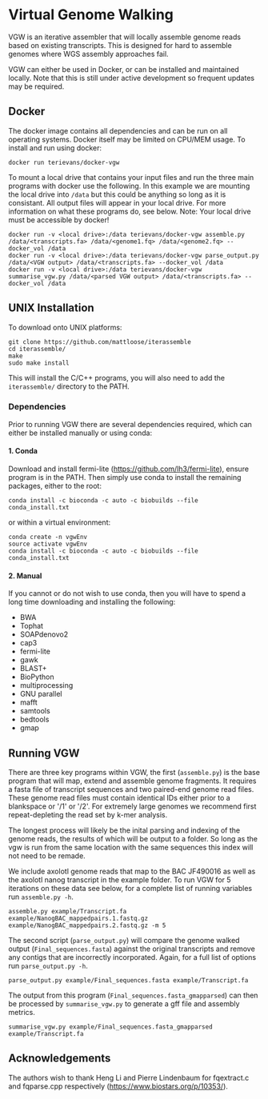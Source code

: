 # Virtual Genome Walking
VGW is an iterative assembler that will locally assemble genome reads based on existing transcripts. This is designed for hard to assemble genomes where WGS assembly approaches fail.

VGW can either be used in Docker, or can be installed and maintained locally. Note that this is still under active development so frequent updates may be required.

## Docker

The docker image contains all dependencies and can be run on all operating systems. Docker itself may be limited on CPU/MEM usage. To install and run using docker:

```
docker run terievans/docker-vgw 
```

To mount a local drive that contains your input files and run the three main programs with docker use the following. In this example we are mounting the local drive into `/data` but this could be anything so long as it is consistant. All output files will appear in your local drive. For more information on what these programs do, see below. Note: Your local drive must be accessible by docker! 

```
docker run -v <local drive>:/data terievans/docker-vgw assemble.py /data/<transcripts.fa> /data/<genome1.fq> /data/<genome2.fq> --docker_vol /data
docker run -v <local drive>:/data terievans/docker-vgw parse_output.py /data/<VGW output> /data/<transcripts.fa> --docker_vol /data
docker run -v <local drive>:/data terievans/docker-vgw summarise_vgw.py /data/<parsed VGW output> /data/<transcripts.fa> --docker_vol /data
```

## UNIX Installation

To download onto UNIX platforms:

```
git clone https://github.com/mattloose/iterassemble
cd iterassemble/
make
sudo make install
```

This will install the C/C++ programs, you will also need to add the `iterassemble/` directory to the PATH.

### Dependencies 

Prior to running VGW there are several dependencies required, which can either be installed manually or using conda:

#### 1. Conda
  
  Download and install fermi-lite (https://github.com/lh3/fermi-lite), ensure program is in the PATH. Then simply use conda to install the remaining packages, either to the root:
  ```
  conda install -c bioconda -c auto -c biobuilds --file conda_install.txt
  ```
  or within a virtual environment:
  ```
  conda create -n vgwEnv
  source activate vgwEnv
  conda install -c bioconda -c auto -c biobuilds --file conda_install.txt
  ```
  
#### 2. Manual

  If you cannot or do not wish to use conda, then you will have to spend a long time downloading and installing the following:
  * BWA
  * Tophat
  * SOAPdenovo2
  * cap3
  * fermi-lite 
  * gawk
  * BLAST+
  * BioPython
  * multiprocessing
  * GNU parallel
  * mafft
  * samtools
  * bedtools
  * gmap

## Running VGW

There are three key programs within VGW, the first (`assemble.py`) is the base program that will map, extend and assemble genome fragments. It requires a fasta file of transcript sequences and two paired-end genome read files. These genome read files must contain identical IDs either prior to a blankspace or '/1' or '/2'. For extremely large genomes we recommend first repeat-depleting the read set by k-mer analysis.

The longest process will likely be the inital parsing and indexing of the genome reads, the results of which will be output to a folder. So long as the vgw is run from the same location with the same sequences this index will not need to be remade.

We include axolotl genome reads that map to the BAC JF490016 as well as the axolotl nanog transcript in the example folder. To run VGW for 5 iterations on these data see below, for a complete list of running variables run `assemble.py -h`. 

```
assemble.py example/Transcript.fa example/NanogBAC_mappedpairs.1.fastq.gz example/NanogBAC_mappedpairs.2.fastq.gz -m 5
```

The second script (`parse_output.py`) will compare the genome walked output (`Final_sequences.fasta`) against the original transcripts and remove any contigs that are incorrectly incorporated. Again, for a full list of options run `parse_output.py -h`.  

```
parse_output.py example/Final_sequences.fasta example/Transcript.fa
```

The output from this program (`Final_sequences.fasta_gmapparsed`) can then be processed by `summarise_vgw.py` to generate a gff file and assembly metrics. 

```
summarise_vgw.py example/Final_sequences.fasta_gmapparsed example/Transcript.fa
```

## Acknowledgements

The authors wish to thank Heng Li and Pierre Lindenbaum for fqextract.c and fqparse.cpp respectively (https://www.biostars.org/p/10353/).  
